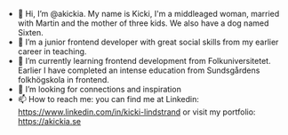 - 👋 Hi, I’m @akickia. My name is Kicki, I'm a middleaged woman, married with Martin and the mother of three kids. We also have a dog named Sixten. 
- 👀 I’m a junior frontend developer with great social skills from my earlier career in teaching. 
- 🌱 I’m currently learning frontend development from Folkuniversitetet. Earlier I have completed an intense education from Sundsgårdens folkhögskola in frontend.  
- 💞️ I’m looking for connections and inspiration
- 📫 How to reach me: you can find me at Linkedin: https://www.linkedin.com/in/kicki-lindstrand or visit my portfolio: https://akickia.se

